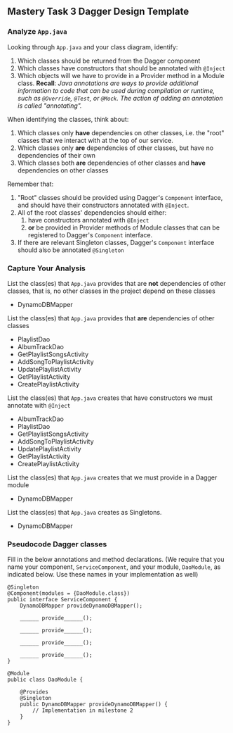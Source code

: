 ## Mastery Task 3 Dagger Design Template

### Analyze `App.java`

Looking through `App.java` and your class diagram, identify:

1. Which classes should be returned from the Dagger component
1. Which classes have constructors that should be annotated with `@Inject`
1. Which objects will we have to provide in a Provider method in a Module class.
   **Recall**: *Java annotations are ways to provide additional information
   to code that can be used during compilation or runtime, such as `@Override`,
   `@Test`, or `@Mock`. The action of adding an annotation is called "annotating".*

When identifying the classes, think about:
1. Which classes only **have** dependencies on other classes, i.e. the
   "root" classes that we interact with at the top of our service.
1. Which classes only **are** dependencies of other classes, but have
   no dependencies of their own
1. Which classes both **are** dependencies of other classes and **have**
   dependencies on other classes

Remember that:
1. "Root" classes should be provided using Dagger's `Component` interface,
   and should have their constructors annotated with `@Inject`.
1. All of the root classes' dependencies should either:
   1. have constructors annotated with `@Inject`
   1. **or** be provided in Provider methods of Module classes that can
      be registered to Dagger's `Component` interface.
1. If there are relevant Singleton classes, Dagger's `Component` interface
   should also be annotated `@Singleton`

### Capture Your Analysis



List the class(es) that `App.java` provides that are **not** dependencies of other classes, that is, no other classes
 in the project depend on these classes

* DynamoDBMapper

List the class(es) that `App.java` provides that **are** dependencies of other classes

* PlaylistDao
* AlbumTrackDao
* GetPlaylistSongsActivity
* AddSongToPlaylistActivity
* UpdatePlaylistActivity
* GetPlaylistActivity
* CreatePlaylistActivity

List the class(es) that `App.java` creates that have constructors we must annotate with `@Inject`

* AlbumTrackDao
* PlaylistDao
* GetPlaylistSongsActivity
* AddSongToPlaylistActivity
* UpdatePlaylistActivity
* GetPlaylistActivity
* CreatePlaylistActivity

List the class(es) that `App.java` creates that we must provide in a Dagger module

* DynamoDBMapper

List the class(es) that `App.java` creates as Singletons.

* DynamoDBMapper

### Pseudocode Dagger classes

Fill in the below annotations and method declarations.
(We require that you name your component, `ServiceComponent`, and
your module, `DaoModule`, as indicated below. Use these names in
your implementation as well)

```
@Singleton
@Component(modules = {DaoModule.class})
public interface ServiceComponent {
    DynamoDBMapper provideDynamoDBMapper();

    ______ provide______();

    ______ provide______();

    ______ provide______();

    ______ provide______();
}
```

```
@Module
public class DaoModule {

    @Provides
    @Singleton
    public DynamoDBMapper provideDynamoDBMapper() {
        // Implementation in milestone 2
    }
}
```
